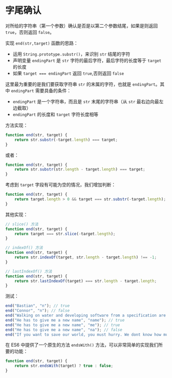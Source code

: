 字尾确认
===

对所给的字符串（第一个参数）确认是否是以第二个参数结尾，如果是则返回 `true`，否则返回 `false`。

实现 `end(str,target)` 函数的思路：

* 运用 `String.prototype.substr()`，来识别 `str` 结尾的字符
* 声明变量 `endingPart` 是 `str` 字符的最后字符，最后字符的长度等于 `target` 的长度
* 如果 `target === endingPart` 返回 `true`,否则返回 `false`

这里最为重要的是我们要获取字符串 `str` 的末属的字符，也就是 `endingPart`。其中 `endingPart` 需要具备的条件：

* `endingPart` 是一个字符串，而且是 `str` 末尾的字符串（从 `str` 最右边向最左边截取）
* `endingPart` 的长度和 `target` 字符长度相等

方法实现：

```js
function end(str, target) {
    return str.substr(-target.length) === target;
}
```

或者：

```js
function end(str, target) {
    return str.substr(str.length - target.length) === target;
}
```

考虑到 `target` 字段有可能为空的情况，我们增加判断：

```js
function end(str, target) {
    return target.length > 0 && target === str.substr(-target.length);
}
```

其他实现：

```js
// slice() 方法
function end(str, target) {
    return target === str.slice(-target.length);
}

// indexOf() 方法
function end(str, target) {
    return str.indexOf(target, str.length - target.length) !== -1;
}

// lastIndexOf() 方法
function end(str, target) {
    return str.lastIndexOf(target) === str.length - target.length;
}
```

测试：

```js
end("Bastian", "n"); // true
end("Connor", "n"); // false
end("Walking on water and developing software from a specification are easy if both are frozen", "specification"); // false
end("He has to give me a new name", "name"); // true
end("He has to give me a new name", "me"); // true
end("He has to give me a new name", "na"); // false
end("If you want to save our world, you must hurry. We dont know how much longer we can withstand the nothing", "mountain"); // false
```

在 ES6 中提供了一个原生的方法 `endsWith()` 方法，可以非常简单的实现我们所要的功能：

```js
function end(str, target) {
    return str.endsWith(target) ? true : false;
}
```
